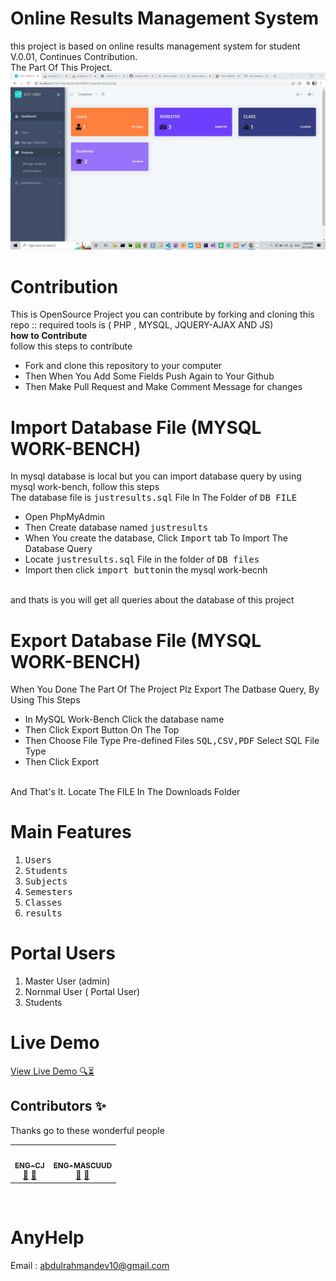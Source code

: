 # Online Results Management System
this project is based on online results management system for student<br>
V.0.01, Continues Contribution. <br>
The Part Of This Project.
![](/Results/thumb.jpg)

# Contribution
This is OpenSource Project you can contribute by forking and cloning this repo :: required tools is ( PHP , MYSQL, JQUERY-AJAX AND JS) <br>
<b>how to Contribute</b><br>
follow this steps to contribute<br>
<ul>
<li>Fork and clone this repository to your computer</li>
<li>Then When You Add Some Fields Push Again to Your Github</li>
<li>Then Make Pull Request and Make Comment Message for changes</li>
</ul>

#  Import Database File (MYSQL WORK-BENCH)
In mysql database is local but you can import database query by using mysql work-bench,
follow this steps<br>
The database file is  <kbd>justresults.sql</kbd> File In The Folder of <kbd>DB FILE</kbd>
<ul>
<li>Open PhpMyAdmin</li>
<li>Then Create database named <kbd>justresults</kbd></li>
<li>When You create the database, Click <kbd>Import</kbd> tab To Import The Database Query</li>
<li>Locate <kbd>justresults.sql</kbd> File in the folder of <kbd>DB files</kbd></li>
<li>Import then click <kbd>import button</kbd>in the mysql work-becnh</li>
</ul><br>
and thats is you will get all queries about the database of this project


#  Export Database File (MYSQL WORK-BENCH)
When You Done The Part Of The Project Plz Export The Datbase Query, 
By Using This Steps<br>
<ul>
<li>In MySQL Work-Bench Click the database name</li>
<li>Then Click Export Button On The Top</li>
<li>Then Choose File Type Pre-defined Files <kbd>SQL,CSV,PDF</kbd> Select SQL File Type</li>
<li>Then Click Export</li>
</ul><br>
And That's It.  Locate The FILE In The Downloads Folder 

# Main Features
1. <kbd>Users</kbd>
2. <kbd>Students</kbd>
3. <kbd>Subjects</kbd>
4. <kbd>Semesters</kbd>
5. <kbd>Classes</kbd>
6. <kbd>results</kbd>

# Portal Users
1. Master User (admin)
2. Nornmal User ( Portal User)
3. Students 
# Live Demo
[View Live Demo 🔍⏳](https://myjustresults.000webhostapp.com/)



## Contributors ✨
Thanks go to these wonderful people
<table>
  <tr>
    <td align="center"><a href="https://github.com/ENG-CJ"><img src="https://avatars.githubusercontent.com/u/77126546?v=4" width="100px;" alt=""/><br /><sub><b>ENG-CJ</b></sub></a><br /><a href="#Q" title="Answering Questions">💬</a> <a href="https://eng-cj.github.io/Hackthon-Dev/" title="Protfolio">📖</a>

 <td align="center"><a href="https://github.com/mascuudgithup"><img src="https://avatars.githubusercontent.com/u/108215018?s=100&v=4" width="100px;" alt=""/><br /><sub><b>ENG-MASCUUD</b></sub></a><br /><a href="#SoftwareDeveloper-NoDocs" title="Documentation">📖</a> <a href="#NoPortfolio" title="Review My portfolio">👀</a></td>  
  </tr>
 </table><br>
  
  
  
# AnyHelp
Email : abdulrahmandev10@gmail.com
